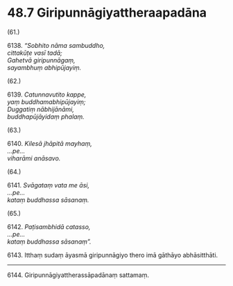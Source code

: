 

# 48.7 Giripunnāgiyattheraapadāna



(61.)

6138\. _“Sobhito nāma sambuddho,_  
_cittakūṭe vasī tadā;_  
_Gahetvā giripunnāgaṃ,_  
_sayambhuṃ abhipūjayiṃ._  


(62.)

6139\. _Catunnavutito kappe,_  
_yaṃ buddhamabhipūjayiṃ;_  
_Duggatiṃ nābhijānāmi,_  
_buddhapūjāyidaṃ phalaṃ._  


(63.)

6140\. _Kilesā jhāpitā mayhaṃ,_  
_…pe…_  
_viharāmi anāsavo._  


(64.)

6141\. _Svāgataṃ vata me āsi,_  
_…pe…_  
_kataṃ buddhassa sāsanaṃ._  


(65.)

6142\. _Paṭisambhidā catasso,_  
_…pe…_  
_kataṃ buddhassa sāsanaṃ”._  


6143\. Itthaṃ sudaṃ āyasmā giripunnāgiyo thero imā gāthāyo abhāsitthāti.

---

6144\. Giripunnāgiyattherassāpadānaṃ sattamaṃ.






